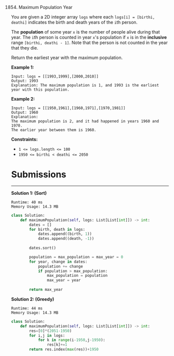 1854. Maximum Population Year

You are given a 2D integer array `logs` where each `logs[i] = [birthi, deathi]` indicates the birth and death years of the `i`th person.

The **population** of some year `x` is the number of people alive during that year. The `i`th person is counted in year `x`'s population if `x` is in the **inclusive** range `[birthi, deathi - 1]`. Note that the person is not counted in the year that they die.

Return the earliest year with the maximum population.

 

**Example 1:**
```
Input: logs = [[1993,1999],[2000,2010]]
Output: 1993
Explanation: The maximum population is 1, and 1993 is the earliest year with this population.
```

**Example 2:**
```
Input: logs = [[1950,1961],[1960,1971],[1970,1981]]
Output: 1960
Explanation: 
The maximum population is 2, and it had happened in years 1960 and 1970.
The earlier year between them is 1960.
```

**Constraints:**

* `1 <= logs.length <= 100`
* `1950 <= birthi < deathi <= 2050`

# Submissions
---
**Solution 1: (Sort)**
```
Runtime: 40 ms
Memory Usage: 14.3 MB
```
```python
class Solution:
    def maximumPopulation(self, logs: List[List[int]]) -> int:
        dates = []
        for birth, death in logs:
            dates.append((birth, 1))
            dates.append((death, -1))
            
        dates.sort()

        population = max_population = max_year = 0
        for year, change in dates:
            population += change
            if population > max_population:
                max_population = population
                max_year = year
        
        return max_year
```

**Solution 2: (Greedy)**
```
Runtime: 44 ms
Memory Usage: 14.3 MB
```
```python
class Solution:
    def maximumPopulation(self, logs: List[List[int]]) -> int:
        res=[0]*(2051-1950)
        for i,j in logs:
            for k in range(i-1950,j-1950):
                res[k]+=1
        return res.index(max(res))+1950
```